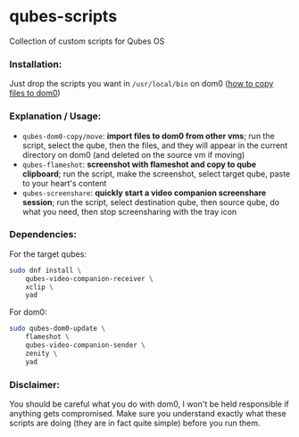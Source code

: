 # qubes-scripts
Collection of custom scripts for Qubes OS

### Installation:
Just drop the scripts you want in `/usr/local/bin` on dom0 ([how to copy files to dom0](https://www.qubes-os.org/doc/how-to-copy-from-dom0/#copying-to-dom0))

### Explanation / Usage:
- `qubes-dom0-copy/move`: **import files to dom0 from other vms**; run the script, select the qube, then the files, and they will appear in the current directory on dom0 (and deleted on the source vm if moving)
- `qubes-flameshot`: **screenshot with flameshot and copy to qube clipboard**; run the script, make the screenshot, select target qube, paste to your heart's content
- `qubes-screenshare`: **quickly start a video companion screenshare session**; run the script, select destination qube, then source qube, do what you need, then stop screensharing with the tray icon

### Dependencies:
For the target qubes:

```bash
sudo dnf install \
    qubes-video-companion-receiver \
    xclip \
    yad
```

For dom0:
```bash
sudo qubes-dom0-update \
    flameshot \
    qubes-video-companion-sender \
    zenity \
    yad
```

### Disclaimer:
You should be careful what you do with dom0, I won't be held responsible if anything gets compromised. Make sure you understand exactly what these scripts are doing (they are in fact quite simple) before you run them.
